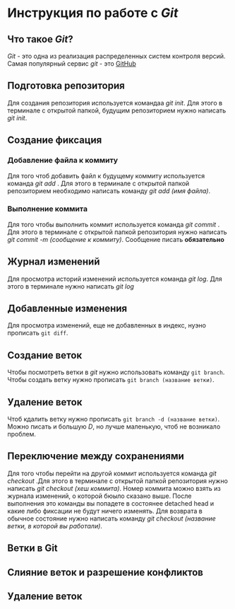 # Инструкция по работе с *Git*

## Что такое *Git*?
*Git* - это одна из реализация распределенных систем контроля версий. Самая популярный сервис *git* - это [GitHub](https://github.com)
## Подготовка репозитория
Для создания репозитория используется командаа *git init*. Для этого в терминале с открытой папкой, будущим репозиторием нужно написать *git init*.

## Создание фиксация


### Добавление файла к коммиту
Для того чтоб добавить файл к будущему коммиту используется команда *git add* . Для этого в терминале с открытой папкой репозиторием необходимо написать команду *git add (имя файла)*. 

### Выполнение коммита
Для того чтобы выполнить коммит используется команда *git commit* . Для этого в терминале с открытой папкой репозитория нужно написать *git commit -m (сообщение к коммиту)*. Сообщение писать **обязательно**

## Журнал изменений
Для просмотра историй изменений используется команда *git log*. Для этого в терминале нужно написать *git log*

## Добавленные изменения
Для просмотра изменений, еще не добавленных в индекс, нуэно прописать `git diff`.

## Создание веток
Чтобы посмотреть ветки в *git* нужно использовать команду `git branch`. Чтобы создать ветку нужно прописать `git branch (название ветки)`.

## Удаление веток
Чтоб кдалить ветку нужно прописать `git branch -d (название ветки)`. Можно писать и большую *D*, но лучше маленькую, чтоб не возникало проблем.

## Переключение между сохранениями
Для того чтобы перейти на другой коммит используется команда *git checkout* .Для этого в терминале с  открытой папкой репозитория нужно написать *git checkout (хеш коммита)*. Номер коммита можно взять из журнала изменений, о которой бюыло сказано выше. После выполнения это команды вы попадете в состоянее detached head и какие либо фиксации не будут ничего изменять. Для возврата в обычное состояние нужно написать команду *git checkout (название ветки, в которой вы работали)*. 

Ветки в Git
--------------------

Слияние веток и разрешение конфликтов
--------------------------------

Удаление веток
---------------------------